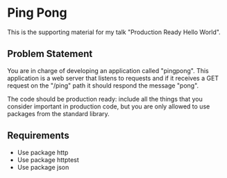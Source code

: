 # Ping Pong

This is the supporting material for my talk "Production Ready Hello World".

## Problem Statement

You are in charge of developing an application called "pingpong". This application is a web server that listens to requests and if it receives a GET request on the "/ping" path it should respond the message "pong". 

The code should be production ready: include all the things that you consider important in production code, but you are only allowed to use packages from the standard library.

## Requirements

- Use package http
- Use package httptest
- Use package json